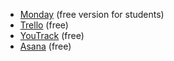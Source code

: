 * [Monday](https://monday.com/) (free version for students)
* [Trello](https://trello.com/) (free)
* [YouTrack](https://www.jetbrains.com/youtrack/) (free)
* [Asana](https://asana.com/homepage?utm_expid=.SPO4-IOUQOGWrFBiogn1Bg.1&utm_referrer=https%3A%2F%2Fwww.google.com%2F) (free)
